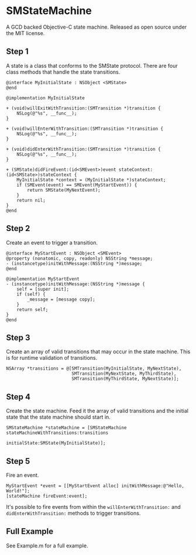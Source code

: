 # SMStateMachine

A GCD backed Objective-C state machine. Released as open source under the MIT license.

## Step 1

A state is a class that conforms to the SMState protocol. There are four class
methods that handle the state transitions.

```
@interface MyInitialState : NSObject <SMState>
@end

@implementation MyInitialState

+ (void)willExitWithTransition:(SMTransition *)transition {
	NSLog(@"%s", __func__);
}

+ (void)willEnterWithTransition:(SMTransition *)transition {
	NSLog(@"%s", __func__);
}

+ (void)didEnterWithTransition:(SMTransition *)transition {
	NSLog(@"%s", __func__);
}

+ (SMState)didFireEvent:(id<SMEvent>)event stateContext:(id<SMState>)stateContext {
	MyInitialState *context = (MyInitialState *)stateContext;
	if (SMEvent(event) == SMEvent(MyStartEvent)) {
		return SMState(MyNextEvent);
	}
	return nil;
}
@end
```

## Step 2

Create an event to trigger a transition.

```
@interface MyStartEvent : NSObject <SMEvent>
@property (nonatomic, copy, readonly) NSString *message;
- (instancetype)initWithMessage:(NSString *)message;
@end

@implementation MyStartEvent
- (instancetype)initWithMessage:(NSString *)message {
	self = [super init];
	if (self) {
		_message = [message copy];
	}
	return self;
}
@end
```

## Step 3

Create an array of valid transitions that may occur in the state machine. This is for runtime validation of transitions.

```
NSArray *transitions = @[SMTransition(MyInitialState, MyNextState),
                         SMTransition(MyNextState, MyThirdState),
                         SMTransition(MyThirdState, MyNextState)];
```

## Step 4

Create the state machine. Feed it the array of valid transitions and the initial state that the state machine should start in.

```
SMStateMachine *stateMachine = [SMStateMachine stateMachineWithTransitions:transitions 
                                                              initialState:SMState(MyInitialState)];
```

## Step 5

Fire an event.

```
MyStartEvent *event = [[MyStartEvent alloc] initWithMessage:@"Hello, World!"];
[stateMachine fireEvent:event];
```

It's possible to fire events from within the `willEnterWithTransition:` and `didEnterWithTransition:` methods to trigger transitions.

## Full Example

See Example.m for a full example.
